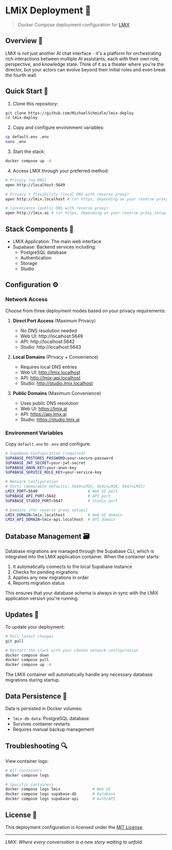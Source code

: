 # LMiX Deployment 🚀

> Docker Compose deployment configuration for [LMiX](https://github.com/MichaelSchmidle/lmix)

## Overview 🌟

LMiX is not just another AI chat interface - it's a platform for orchestrating rich interactions between multiple AI assistants, each with their own role, perspective, and knowledge state. Think of it as a theater where you're the director, but your actors can evolve beyond their initial roles and even break the fourth wall.

## Quick Start 🏃

1. Clone this repository:
  ```bash
  git clone https://github.com/MichaelSchmidle/lmix-deploy
  cd lmix-deploy
  ```
2. Copy and configure environment variables:
  ```bash
  cp default.env .env
  nano .env
  ```
3. Start the stack:
  ```bash
  docker compose up -d
  ```
4. Access LMiX through your preferred method:
  ```bash
  # Privacy (no DNS)
  open http://localhost:5649

  # Privacy + flexibility (local DNS with reverse proxy)
  open http://lmix.localhost # (or https, depending on your reverse proxy setup)

  # Convenience (public DNS with reverse proxy)
  open http://lmix.ai # (or https, depending on your reverse proxy setup)
  ```

## Stack Components 🔧

- LMiX Application: The main web interface
- Supabase: Backend services including:
  - PostgreSQL database
  - Authentication
  - Storage
  - Studio

## Configuration ⚙️

### Network Access

Choose from three deployment modes based on your privacy requirements:

1. **Direct Port Access** (Maximum Privacy)
   - No DNS resolution needed
   - Web UI: http://localhost:5649
   - API: http://localhost:5642
   - Studio: http://localhost:5643

2. **Local Domains** (Privacy + Convenience)
   - Requires local DNS entries
   - Web UI: http://lmix.localhost
   - API: http://lmix-api.localhost
   - Studio: http://studio.lmix.localhost

3. **Public Domains** (Maximum Convenience)
   - Uses public DNS resolution
   - Web UI: https://lmix.ai
   - API: https://api.lmix.ai
   - Studio: https://studio.lmix.ai

### Environment Variables

Copy `default.env` to `.env` and configure:

```bash
# Supabase Configuration (required)
SUPABASE_POSTGRES_PASSWORD=your-secure-password
SUPABASE_JWT_SECRET=your-jwt-secret
SUPABASE_ANON_KEY=your-anon-key
SUPABASE_SERVICE_ROLE_KEY=your-service-key

# Network Configuration
# Ports (memorable defaults: 5649=LMIX, 5642=LMIA, 5647=LMIS)
LMIX_PORT=5649                      # Web UI port
SUPABASE_API_PORT=5642              # API port
SUPABASE_STUDIO_PORT=5647           # Studio port

# Domains (for reverse proxy setups)
LMIX_DOMAIN=lmix.localhost          # Web UI domain
LMIX_API_DOMAIN=lmix-api.localhost  # API domain
```

## Database Management 🗃️

Database migrations are managed through the Supabase CLI, which is integrated into the LMiX application container. When the container starts:

1. It automatically connects to the local Supabase instance
2. Checks for pending migrations
3. Applies any new migrations in order
4. Reports migration status

This ensures that your database schema is always in sync with the LMiX application version you're running.

## Updates 🔄

To update your deployment:

```bash
# Pull latest changes
git pull

# Restart the stack with your chosen network configuration
docker compose down
docker compose pull
docker compose up -d
```

The LMiX container will automatically handle any necessary database migrations during startup.

## Data Persistence 💾

Data is persisted in Docker volumes:
- `lmix-db-data`: PostgreSQL database
- Survives container restarts
- Requires manual backup management

## Troubleshooting 🔍

View container logs:
```bash
# All containers
docker compose logs

# Specific containers
docker compose logs lmix              # Web UI
docker compose logs supabase-db       # Database
docker compose logs supabase-api      # Auth/API
```

## License 📄

This deployment configuration is licensed under the [MIT License](LICENSE).

---

*LMiX: Where every conversation is a new story waiting to unfold.*
